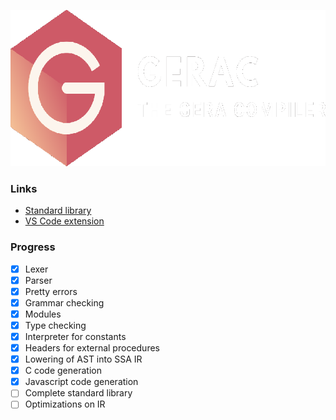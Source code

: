 <p align="center"><img src="./banner.png" height=250/></p>

### Links

- [Standard library](https://github.com/typesafeschwalbe/gerastd)
- [VS Code extension](https://github.com/typesafeschwalbe/vscode-gera)

### Progress

- [x] Lexer
- [x] Parser
- [x] Pretty errors
- [x] Grammar checking
- [x] Modules
- [x] Type checking
- [x] Interpreter for constants
- [x] Headers for external procedures
- [x] Lowering of AST into SSA IR
- [x] C code generation
- [x] Javascript code generation
- [ ] Complete standard library
- [ ] Optimizations on IR
